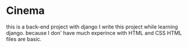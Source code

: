 # Cinema
this is a back-end project with django 
I write this project while learning django. because I don' have much experince with HTML and CSS HTML files are basic. 
